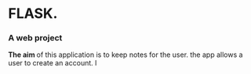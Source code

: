 # FLASK.
### A web project  <br />
<b> The aim </b> of this application is to keep notes for the user.
the app allows a user to create an account.
l
